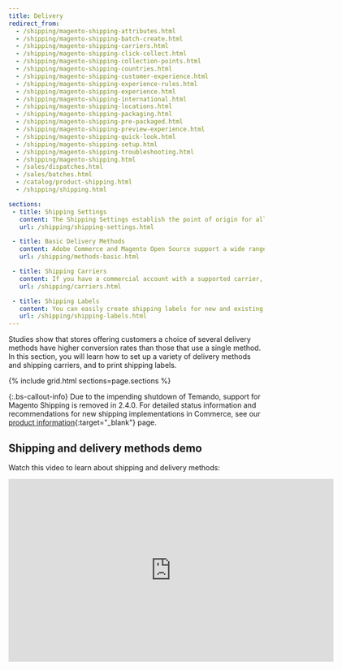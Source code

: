 ```yaml
---
title: Delivery
redirect_from:
  - /shipping/magento-shipping-attributes.html
  - /shipping/magento-shipping-batch-create.html
  - /shipping/magento-shipping-carriers.html
  - /shipping/magento-shipping-click-collect.html
  - /shipping/magento-shipping-collection-points.html
  - /shipping/magento-shipping-countries.html
  - /shipping/magento-shipping-customer-experience.html
  - /shipping/magento-shipping-experience-rules.html
  - /shipping/magento-shipping-experience.html
  - /shipping/magento-shipping-international.html
  - /shipping/magento-shipping-locations.html
  - /shipping/magento-shipping-packaging.html
  - /shipping/magento-shipping-pre-packaged.html
  - /shipping/magento-shipping-preview-experience.html
  - /shipping/magento-shipping-quick-look.html
  - /shipping/magento-shipping-setup.html
  - /shipping/magento-shipping-troubleshooting.html
  - /shipping/magento-shipping.html
  - /sales/dispatches.html
  - /sales/batches.html
  - /catalog/product-shipping.html
  - /shipping/shipping.html

sections:
 - title: Shipping Settings
   content: The Shipping Settings establish the point of origin for all shipments made from your store or warehouse and your preference for managing orders shipped to multiple addresses.
   url: /shipping/shipping-settings.html

 - title: Basic Delivery Methods
   content: Adobe Commerce and Magento Open Source support a wide range of built-in delivery methods, including Flat Rate, Free Shipping, Table Rates, and real-time online rates.
   url: /shipping/methods-basic.html

 - title: Shipping Carriers
   content: If you have a commercial account with a supported carrier, you can offer your customers the convenience of real-time shipping rates, package tracking, and labels.
   url: /shipping/carriers.html

 - title: Shipping Labels
   content: You can easily create shipping labels for new and existing orders from the Admin of your store. Labels can be produced when a shipment is created, or later. Shipping labels are stored in PDF format and downloaded to your computer.
   url: /shipping/shipping-labels.html
---
```


Studies show that stores offering customers a choice of several delivery methods have higher conversion rates than those that use a single method. In this section, you will learn how to set up a variety of delivery methods and shipping carriers, and to print shipping labels.

{% include grid.html sections=page.sections %}

{:.bs-callout-info}
Due to the impending shutdown of Temando, support for Magento Shipping is removed in 2.4.0. For detailed status information and recommendations for new shipping implementations in Commerce, see our [product information](https://magento.com/shipping){:target="_blank"} page.

## Shipping and delivery methods demo

Watch this video to learn about shipping and delivery methods:

<iframe title="Adobe Video Publishing Cloud Player" width="640" height="360" src="https://video.tv.adobe.com/v/343658/" frameborder="0" webkitallowfullscreen mozallowfullscreen allowfullscreen scrolling="no"></iframe>
